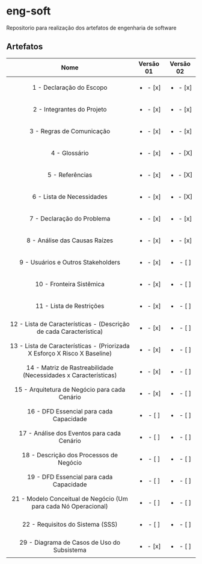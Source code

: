 # eng-soft
Repositorio para realização dos artefatos de engenharia de software

## Artefatos

|   Nome                                                                    |  Versão 01               | Versão 02                |
| :-----------------------------------------------------------------------: | :----------------------: | :----------------------: |
| 1 - Declaração do Escopo                                                  | <ul><li>- [x] </li></ul> | <ul><li>- [x] </li></ul> |
| 2 - Integrantes do Projeto                                                | <ul><li>- [x] </li></ul> | <ul><li>- [x] </li></ul> |
| 3 - Regras de Comunicação                                                 | <ul><li>- [x] </li></ul> | <ul><li>- [x] </li></ul> |
| 4 - Glossário                                                             | <ul><li>- [x] </li></ul> | <ul><li>- [X] </li></ul> |
| 5 - Referências                                                           | <ul><li>- [x] </li></ul> | <ul><li>- [X] </li></ul> |
| 6 - Lista de Necessidades                                                 | <ul><li>- [x] </li></ul> | <ul><li>- [X] </li></ul> |
| 7 - Declaração do Problema                                                | <ul><li>- [x] </li></ul> | <ul><li>- [x] </li></ul> |
| 8 - Análise das Causas Raízes                                             | <ul><li>- [x] </li></ul> | <ul><li>- [x] </li></ul> |
| 9 - Usuários e Outros Stakeholders                                        | <ul><li>- [x] </li></ul> | <ul><li>- [ ] </li></ul> |
| 10 - Fronteira Sistêmica                                                  | <ul><li>- [x] </li></ul> | <ul><li>- [ ] </li></ul> |
| 11 - Lista de Restrições                                                  | <ul><li>- [x] </li></ul> | <ul><li>- [ ] </li></ul> |
| 12 - Lista de Características - (Descrição de cada Característica)        | <ul><li>- [x] </li></ul> | <ul><li>- [ ] </li></ul> |
| 13 - Lista de Características - (Priorizada X Esforço X Risco X Baseline) | <ul><li>- [x] </li></ul> | <ul><li>- [ ] </li></ul> |
| 14 - Matriz de Rastreabilidade (Necessidades x Características)           | <ul><li>- [x] </li></ul> | <ul><li>- [ ] </li></ul> |
| 15 - Arquitetura de Negócio para cada Cenário                             | <ul><li>- [x] </li></ul> | <ul><li>- [ ] </li></ul> |
| 16 - DFD Essencial para cada Capacidade                                   | <ul><li>- [ ] </li></ul> | <ul><li>- [ ] </li></ul> |
| 17 - Análise dos Eventos para cada Cenário                                | <ul><li>- [ ] </li></ul> | <ul><li>- [ ] </li></ul> |
| 18 - Descrição dos Processos de Negócio                                   | <ul><li>- [ ] </li></ul> | <ul><li>- [ ] </li></ul> |
| 19 - DFD Essencial para cada Capacidade                                   | <ul><li>- [ ] </li></ul> | <ul><li>- [ ] </li></ul> |
| 21 - Modelo Conceitual de Negócio (Um para cada Nó Operacional)           | <ul><li>- [ ] </li></ul> | <ul><li>- [ ] </li></ul> |
| 22 - Requisitos do Sistema (SSS)                                          | <ul><li>- [ ] </li></ul> | <ul><li>- [ ] </li></ul> |
| 29 - Diagrama de Casos de Uso do Subsistema                               | <ul><li>- [x] </li></ul> | <ul><li>- [ ] </li></ul> |
